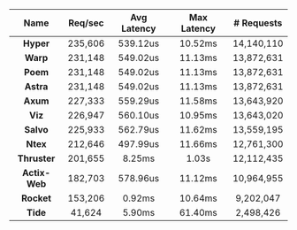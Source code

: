 |   **Name**   |   Req/sec   | Avg Latency | Max Latency |  # Requests |
|:------------:|:-----------:|:-----------:|:-----------:|:-----------:|
|**Hyper**|235,606|539.12us|10.52ms|14,140,110|
|**Warp**|231,148|549.02us|11.13ms|13,872,631|
|**Poem**|231,148|549.02us|11.13ms|13,872,631|
|**Astra**|231,148|549.02us|11.13ms|13,872,631|
|**Axum**|227,333|559.29us|11.58ms|13,643,920|
|**Viz**|226,947|560.10us|10.95ms|13,643,020|
|**Salvo**|225,933|562.79us|11.62ms|13,559,195|
|**Ntex**|212,646|497.99us|11.66ms|12,761,300|
|**Thruster**|201,655|8.25ms|1.03s|12,112,435|
|**Actix-Web**|182,703|578.96us|11.12ms|10,964,955|
|**Rocket**|153,206|0.92ms|10.64ms|9,202,047|
|**Tide**|41,624|5.90ms|61.40ms|2,498,426|
